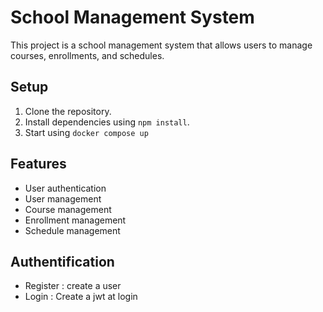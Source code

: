 # School Management System

This project is a school management system that allows users to manage courses, enrollments, and schedules.

## Setup

1. Clone the repository.
2. Install dependencies using `npm install`.
3. Start using  `docker compose up`

## Features

- User authentication
- User management
- Course management
- Enrollment management
- Schedule management

## Authentification

- Register : create a user
- Login : Create a jwt at login